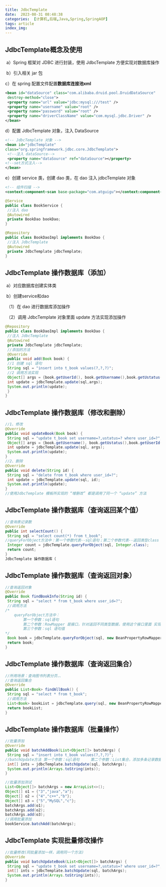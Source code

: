 ```yaml
---
title: JdbcTemplate
date:  2023-08-31 08:48:38
categories:  [计算机,后端,Java,Spring,SpringAOP]
tags: article
index_img:
---
```




## JdbcTemplate概念及使用

​ a）Spring 框架对 JDBC 进行封装，使用 JdbcTemplate 方便实现对数据库操作

​ b）引入相关 jar 包

 c）在 spring 配置文件配置**数据库连接池xml**

```xml
<bean id="dataSource" class="com.alibaba.druid.pool.DruidDataSource"
 destroy-method="close">
 <property name="url" value="jdbc:mysql:///test" />
 <property name="username" value="root" />
 <property name="password" value="root" />
 <property name="driverClassName" value="com.mysql.jdbc.Driver" />
</bean>
```

 d）配置 JdbcTemplate 对象，注入 DataSource

```xml
<!-- JdbcTemplate 对象 -->
<bean id="jdbcTemplate" 
class="org.springframework.jdbc.core.JdbcTemplate">
 <!--注入 dataSource-->
 <property name="dataSource" ref="dataSource"></property>
<!--set方式注入-->
</bean>
```

e）创建 service 类，创建 dao 类，在 dao 注入 jdbcTemplate 对象

```xml
<!-- 组件扫描 -->
<context:component-scan base-package="com.atguigu"></context:component-scan>
```

```java
@Service
public class BookService {
 //注入 dao
 @Autowired
 private BookDao bookDao;
}

@Repository
public class BookDaoImpl implements BookDao {
 //注入 JdbcTemplate
 @Autowired
 private JdbcTemplate jdbcTemplate;
}
```

## JdbcTemplate 操作数据库（添加）

​ a）对应数据库创建实体类

​ b）创建service和dao

​ （1）在 dao 进行数据库添加操作

​ （2）调用 JdbcTemplate 对象里面 update 方法实现添加操作

```java
@Repository
public class BookDaoImpl implements BookDao {
 //注入 JdbcTemplate
 @Autowired
 private JdbcTemplate jdbcTemplate;
 //添加的方法
 @Override
 public void add(Book book) {
 //1 创建 sql 语句
 String sql = "insert into t_book values(?,?,?)";
 //2 调用方法实现
 Object[] args = {book.getUserId(), book.getUsername(),book.getUstatus()};
 int update = jdbcTemplate.update(sql,args);
 System.out.println(update);
 }
}
```

## JdbcTemplate 操作数据库（修改和删除）

```java
//1、修改
@Override
public void updateBook(Book book) {
 String sql = "update t_book set username=?,ustatus=? where user_id=?";
 Object[] args = {book.getUsername(), book.getUstatus(),book.getUserId()};
 int update = jdbcTemplate.update(sql, args);
 System.out.println(update);
}
//2、删除
@Override
public void delete(String id) {
 String sql = "delete from t_book where user_id=?";
 int update = jdbcTemplate.update(sql, id);
 System.out.println(update);
}
//使用JdbcTemplate 模板所实现的 “增删改” 都是调用了同一个 “update” 方法
```

## JdbcTemplate 操作数据库（查询返回某个值）

```java
//查询表记录数
@Override
public int selectCount() {
 String sql = "select count(*) from t_book";
//queryForObject方法中：第一个参数代表--sql语句；第二个参数代表--返回类型class  
 Integer count = jdbcTemplate.queryForObject(sql, Integer.class);
 return count;
}
JdbcTemplate 操作数据库（
```

## JdbcTemplate 操作数据库（查询返回对象）

```java
//查询返回对象
@Override
public Book findBookInfo(String id) {
 String sql = "select * from t_book where user_id=?";
 //调用方法
/*
	queryForObject方法中：
		第一个参数：sql语句
		第二个参数：RowMapper 是接口，针对返回不同类型数据，使用这个接口里面 实现类 完成数据封装
		第三个参数：sql 语句值
*/
 Book book = jdbcTemplate.queryForObject(sql, new BeanPropertyRowMapper<Book>(Book.class), id);
 return book;
}
```

## JdbcTemplate 操作数据库（查询返回集合）

```java
//所用场景：查询图书列表分页、、
//查询返回集合
@Override
public List<Book> findAllBook() {
 String sql = "select * from t_book";
 //调用方法
 List<Book> bookList = jdbcTemplate.query(sql, new BeanPropertyRowMapper<Book>(Book.class));
 return bookList;
}
```

## JdbcTemplate 操作数据库（批量操作）

```java
//批量添加
@Override
public void batchAddBook(List<Object[]> batchArgs) {
 String sql = "insert into t_book values(?,?,?)";
//batchUpdate方法 第一个参数：sql语句		第二个参数：List集合，添加多条记录数据
 int[] ints = jdbcTemplate.batchUpdate(sql, batchArgs);
 System.out.println(Arrays.toString(ints));
}

//批量添加测试
List<Object[]> batchArgs = new ArrayList<>();
Object[] o1 = {"3","java","a"};
Object[] o2 = {"4","c++","b"};
Object[] o3 = {"5","MySQL","c"};
batchArgs.add(o1);
batchArgs.add(o2);
batchArgs.add(o3);
//调用批量添加
bookService.batchAdd(batchArgs);
```

## JdbcTemplate 实现批量修改操作

```java
//批量修改(同批量添加一样，调用同一个方法)
@Override
public void batchUpdateBook(List<Object[]> batchArgs) {
 String sql = "update t_book set username=?,ustatus=? where user_id=?";
 int[] ints = jdbcTemplate.batchUpdate(sql, batchArgs);
 System.out.println(Arrays.toString(ints));
}
```
